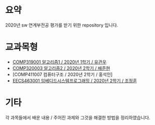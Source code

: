 # 요약

2020년 sw 연계부전공 평가를 받기 위한 repository 입니다.

# 교과목형
* [COMP319001 알고리즘1 / 2020년 1학기 / 유관우](Algorithm1.md)
* [COMP320003 알고리즘2 / 2020년 2학기 / 배준현](Algorithm2.md)
* [COMP411007 컴퓨터구조 / 2020년 2학기 / 홍석인]
* [EECS463001 임베디드시스템프로그래밍 / 2020년 2학기 / 조정훈](EmbeddedProgramming.md)  

# 기타
각 과목들에서 배운 내용 / 주어진 과제와 그것을 해결한 방법을 정리하였습니다.
